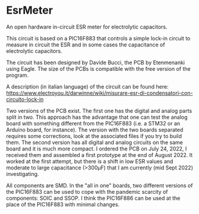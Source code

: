 # EsrMeter
An open hardware in-circuit ESR meter for electrolytic capacitors.

This circuit is based on a PIC16F883 that controls a simple lock-in circuit to measure in circuit the ESR and in some cases the capacitance of electrolytic capacitors.

The circuit has been designed by Davide Bucci, the PCB by Etenmenanki using Eagle. The size of the PCBs is compatible with the free version of the program.

A description (in italian language) of the circuit can be found here: https://www.electroyou.it/darwinne/wiki/misurare-esr-di-condensatori-con-circuito-lock-in

Two versions of the PCB exist. The first one has the digital and analog parts split in two. This approach has the advantage that one can test the analog board with something different from the PIC16F883 (i.e. a STM32 or an Arduino board, for instance). The version with the two boards separated requires some corrections, look at the associated files if you try to build them.
The second version has all digital and analog circuits on the same board and it is much more compact. I ordered the PCB on July 24, 2022, I received them and assembled a first prototype at the end of August 2022. It worked at the first attempt, but there is a shift in low ESR values and moderate to large capacitance (>300µF) that I am currently (mid Sept 2022) investigating.

All components are SMD. In the "all in one" boards, two different versions of the PIC16F883 can be used to cope with the pandemic scarcity of components: SOIC and SSOP. I think the PIC16F886 can be used at the place of the PIC16F883 with minimal changes.
